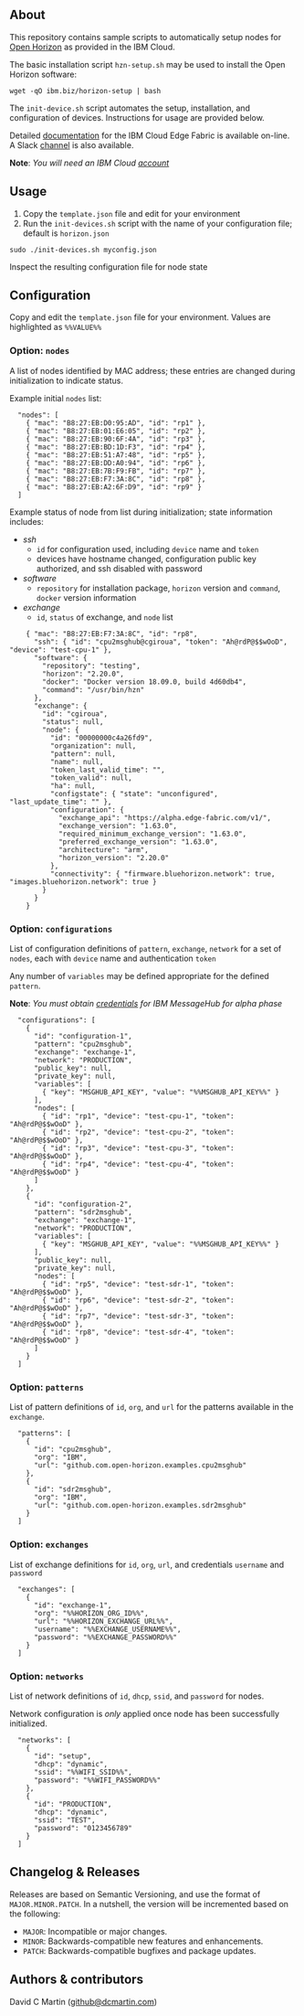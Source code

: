 ## About

This repository contains sample scripts to automatically setup nodes for [Open Horizon][open-horizon] as provided in the IBM Cloud.

The basic installation script `hzn-setup.sh` may be used to install the Open Horizon software:

```
wget -qO ibm.biz/horizon-setup | bash
```

The `init-device.sh` script automates the setup, installation, and configuration of devices.  Instructions for usage are provided below.

Detailed [documentation][edge-fabric] for the IBM Cloud Edge Fabric is available on-line.  A Slack [channel][edge-slack] is also available.

**Note**: _You will need an IBM Cloud [account][ibm-registration]_

## Usage

1. Copy the `template.json` file and edit for your environment
1. Run the `init-devices.sh` script with the name of your configuration file; default is `horizon.json`
```
sudo ./init-devices.sh myconfig.json
```
Inspect the resulting configuration file for node state

## Configuration

Copy and edit the `template.json` file for your environment.  Values are highlighted as `%%VALUE%%`

### Option: `nodes`

A list of nodes identified by MAC address; these entries are changed during initialization to indicate status.

Example initial `nodes` list:

```
  "nodes": [
    { "mac": "B8:27:EB:D0:95:AD", "id": "rp1" },
    { "mac": "B8:27:EB:01:E6:05", "id": "rp2" },
    { "mac": "B8:27:EB:90:6F:4A", "id": "rp3" },
    { "mac": "B8:27:EB:BD:1D:F3", "id": "rp4" },
    { "mac": "B8:27:EB:51:A7:48", "id": "rp5" },
    { "mac": "B8:27:EB:DD:A0:94", "id": "rp6" },
    { "mac": "B8:27:EB:7B:F9:FB", "id": "rp7" },
    { "mac": "B8:27:EB:F7:3A:8C", "id": "rp8" },
    { "mac": "B8:27:EB:A2:6F:D9", "id": "rp9" }
  ] 
```

Example status of node from list during initialization; state information includes:

+ *ssh* 
  - `id` for configuration used, including `device` name and `token`
  - devices have hostname changed, configuration public key authorized, and ssh disabled with password
+ *software* 
  - `repository` for installation package, `horizon` version and `command`, `docker` version information
+ *exchange* 
  - `id`, `status` of exchange, and `node` list

```
    { "mac": "B8:27:EB:F7:3A:8C", "id": "rp8",
      "ssh": { "id": "cpu2msghub@cgiroua", "token": "Ah@rdP@$$wOoD", "device": "test-cpu-1" },
      "software": {
        "repository": "testing",
        "horizon": "2.20.0",
        "docker": "Docker version 18.09.0, build 4d60db4",
        "command": "/usr/bin/hzn"
      },
      "exchange": {
        "id": "cgiroua",
        "status": null,
        "node": {
          "id": "00000000c4a26fd9",
          "organization": null,
          "pattern": null,
          "name": null,
          "token_last_valid_time": "",
          "token_valid": null,
          "ha": null,
          "configstate": { "state": "unconfigured", "last_update_time": "" },
          "configuration": {
            "exchange_api": "https://alpha.edge-fabric.com/v1/",
            "exchange_version": "1.63.0",
            "required_minimum_exchange_version": "1.63.0",
            "preferred_exchange_version": "1.63.0",
            "architecture": "arm",
            "horizon_version": "2.20.0"
          },
          "connectivity": { "firmware.bluehorizon.network": true, "images.bluehorizon.network": true }
        }
      }
    }
```

### Option: `configurations`

List of configuration definitions of `pattern`, `exchange`, `network` for a set of `nodes`, each with `device` name and authentication `token`

Any number of `variables` may be defined appropriate for the defined `pattern`.

**Note**: _You must obtain [credentials][kafka-creds] for IBM MessageHub for alpha phase_

```
  "configurations": [
    { 
      "id": "configuration-1",
      "pattern": "cpu2msghub",
      "exchange": "exchange-1",
      "network": "PRODUCTION",
      "public_key": null,
      "private_key": null,
      "variables": [
        { "key": "MSGHUB_API_KEY", "value": "%%MSGHUB_API_KEY%%" }
      ],
      "nodes": [
        { "id": "rp1", "device": "test-cpu-1", "token": "Ah@rdP@$$wOoD" },
        { "id": "rp2", "device": "test-cpu-2", "token": "Ah@rdP@$$wOoD" },
        { "id": "rp3", "device": "test-cpu-3", "token": "Ah@rdP@$$wOoD" },
        { "id": "rp4", "device": "test-cpu-4", "token": "Ah@rdP@$$wOoD" }
      ] 
    },
    {
      "id": "configuration-2",
      "pattern": "sdr2msghub",
      "exchange": "exchange-1",
      "network": "PRODUCTION",
      "variables": [
        { "key": "MSGHUB_API_KEY", "value": "%%MSGHUB_API_KEY%%" }
      ],
      "public_key": null,
      "private_key": null,
      "nodes": [ 
        { "id": "rp5", "device": "test-sdr-1", "token": "Ah@rdP@$$wOoD" },
        { "id": "rp6", "device": "test-sdr-2", "token": "Ah@rdP@$$wOoD" },
        { "id": "rp7", "device": "test-sdr-3", "token": "Ah@rdP@$$wOoD" },
        { "id": "rp8", "device": "test-sdr-4", "token": "Ah@rdP@$$wOoD" }
      ]
    }
  ]
```

### Option: `patterns`

List of pattern definitions of `id`, `org`, and `url` for the patterns available in the `exchange`.

```
  "patterns": [
    {
      "id": "cpu2msghub",
      "org": "IBM",
      "url": "github.com.open-horizon.examples.cpu2msghub"
    },
    {
      "id": "sdr2msghub",
      "org": "IBM",
      "url": "github.com.open-horizon.examples.sdr2msghub"
    }
  ]
```

### Option: `exchanges`

List of exchange definitions for `id`, `org`, `url`, and credentials `username` and `password`

```
  "exchanges": [
    {
      "id": "exchange-1",
      "org": "%%HORIZON_ORG_ID%%",
      "url": "%%HORIZON_EXCHANGE_URL%%",
      "username": "%%EXCHANGE_USERNAME%%",
      "password": "%%EXCHANGE_PASSWORD%%"
    }
  ]
```

### Option: `networks`

List of network definitions of `id`, `dhcp`, `ssid`, and `password` for nodes.

Network configuration is _only_ applied once node has been successfully initialized.

```
  "networks": [
    {
      "id": "setup",
      "dhcp": "dynamic",
      "ssid": "%%WIFI_SSID%%",
      "password": "%%WIFI_PASSWORD%%"
    },
    {
      "id": "PRODUCTION",
      "dhcp": "dynamic",
      "ssid": "TEST",
      "password": "0123456789"
    }
  ]
```

## Changelog & Releases

Releases are based on Semantic Versioning, and use the format
of ``MAJOR.MINOR.PATCH``. In a nutshell, the version will be incremented
based on the following:

- ``MAJOR``: Incompatible or major changes.
- ``MINOR``: Backwards-compatible new features and enhancements.
- ``PATCH``: Backwards-compatible bugfixes and package updates.

## Authors & contributors

David C Martin (github@dcmartin.com)

[commits]: https://github.com/dcmartin/open-horizon/setup/commits/master
[contributors]: https://github.com/dcmartin/open-horizon/setup/graphs/contributors
[releases]: https://github.com/dcmartin/open-horizon/setup/releases

[dcmartin]: https://github.com/dcmartin
[issue]: https://github.com/dcmartin/open-horizon/setup/issues
[keepchangelog]: http://keepachangelog.com/en/1.0.0/
[repository]: https://github.com/dcmartin/hassio-addons
[watson-nlu]: https://console.bluemix.net/catalog/services/natural-language-understanding
[watson-stt]: https://console.bluemix.net/catalog/services/speech-to-text
[edge-slack]: https://ibm-appsci.slack.com/messages/edge-fabric-users/
[ibm-registration]: https://console.bluemix.net/registration/
[kafka-creds]: https://console.bluemix.net/services/messagehub/b5f8df99-d3f6-47b8-b1dc-12806d63ae61/?paneId=credentials&new=true&env_id=ibm:yp:us-south&org=51aea963-6924-4a71-81d5-5f8c313328bd&space=f965a097-fcb8-4768-953e-5e86ea2d66b4
[open-horizon]: https://github.com/open-horizon
[cpu-pattern]: https://github.com/open-horizon/examples/tree/master/edge/msghub/cpu2msghub
[edge-fabric]: https://console.test.cloud.ibm.com/docs/services/edge-fabric/getting-started.html
[edge-install]: https://console.test.cloud.ibm.com/docs/services/edge-fabric/adding-devices.html
[macos-install]: https://github.com/open-horizon/anax/releases
[hzn-setup]: https://raw.githubusercontent.com/dcmartin/hassio-addons/master/horizon/hzn-setup.sh
